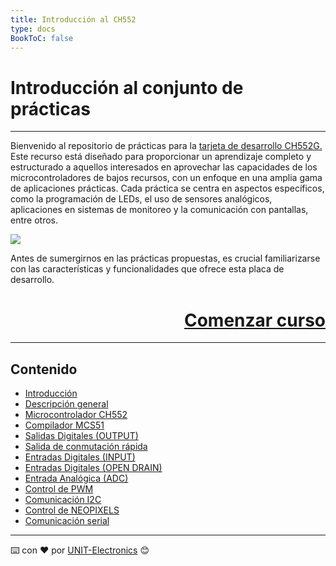 ```yaml
---
title: Introducción al CH552
type: docs
BookToC: false
---
```

<!-- # 8-bit enhanced USB microcontroller CH559 -->
# Introducción al conjunto de prácticas
-------------------------------------------
Bienvenido al repositorio de prácticas para la   <a href="/" target="_blank"> tarjeta de desarrollo CH552G.  </a>Este recurso está diseñado para proporcionar un aprendizaje completo y estructurado a aquellos interesados en aprovechar las capacidades de los microcontroladores de bajos recursos, con un enfoque en una amplia gama de aplicaciones prácticas. Cada práctica se centra en aspectos específicos, como la programación de LEDs, el uso de sensores analógicos, aplicaciones en sistemas de monitoreo y la comunicación con pantallas, entre otros.

![](/docs/1-Descripcion-general/images/CH552.png)


Antes de sumergirnos en las prácticas propuestas, es crucial familiarizarse con las características y funcionalidades que ofrece esta placa de desarrollo.

<div style="text-align: right">
    <h1><a href="/docs/1-descripcion-general/">Comenzar curso</a></h>
</div>

------------
## Contenido
- [Introducción](/)
- [Descripción general](/docs/1-descripcion-general/)
- [Microcontrolador CH552](/docs/2-microcontrolador_ch552/)
- [Compilador MCS51](/docs/3-compilador_mcs51/)
- [Salidas Digitales (OUTPUT)](docs/4-salidas_digitales/)
- [Salida de conmutación rápida](/docs/5-salidas_conmutacion_rapida/)
- [Entradas Digitales (INPUT)](/docs/6-entradas_digitales/)
- [Entradas Digitales (OPEN DRAIN)](/docs/7-entradas_open_drain/) 
- [Entrada Analógica (ADC)](/docs/8-entradas_analogicas/)
- [Control de PWM](/docs/9-controlador_pwm/)
- [Comunicación I2C](/docs/10-comunicacion_i2c/)
- [Control de NEOPIXELS](/docs/11-comunicacion_neopixels/)
- [Comunicación serial](/docs/12-comunicacion_serial/)







---
⌨️ con ❤️ por [UNIT-Electronics](https://github.com/UNIT-Electronics) 😊